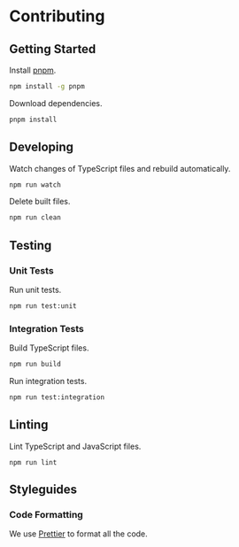 # Contributing

## Getting Started

Install [pnpm](https://pnpm.js.org/installation).

```sh
npm install -g pnpm
```

Download dependencies.

```sh
pnpm install
```

## Developing

Watch changes of TypeScript files and rebuild automatically.

```sh
npm run watch
```

Delete built files.

```sh
npm run clean
```

## Testing

### Unit Tests

Run unit tests.

```sh
npm run test:unit
```

### Integration Tests

Build TypeScript files.

```sh
npm run build
```

Run integration tests.

```sh
npm run test:integration
```

## Linting

Lint TypeScript and JavaScript files.

```
npm run lint
```

## Styleguides

### Code Formatting

We use [Prettier](https://prettier.io/) to format all the code.
